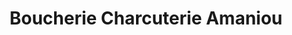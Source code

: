 ---
title: "Boucherie Charcuterie Amaniou"
url: /chevanceaux/boucherie-charcuterie-amaniou/
shop: boucherie
---
